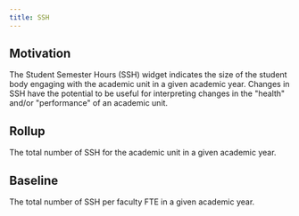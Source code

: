 ```yaml
---
title: SSH
---
```


## Motivation

The Student Semester Hours (SSH) widget indicates the size of the student body engaging with the academic unit in a given academic year. Changes in SSH have the potential to be useful for interpreting changes in the "health" and/or "performance" of an academic unit.

## Rollup

The total number of SSH for the academic unit in a given academic year.

## Baseline

The total number of SSH per faculty FTE in a given academic year.